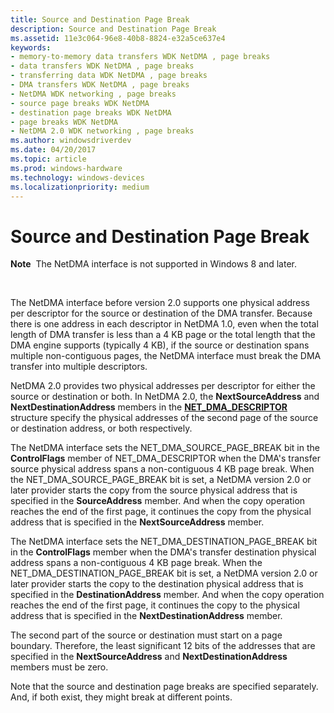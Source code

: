 ```yaml
---
title: Source and Destination Page Break
description: Source and Destination Page Break
ms.assetid: 11e3c064-96e8-40b8-8824-e32a5ce637e4
keywords:
- memory-to-memory data transfers WDK NetDMA , page breaks
- data transfers WDK NetDMA , page breaks
- transferring data WDK NetDMA , page breaks
- DMA transfers WDK NetDMA , page breaks
- NetDMA WDK networking , page breaks
- source page breaks WDK NetDMA
- destination page breaks WDK NetDMA
- page breaks WDK NetDMA
- NetDMA 2.0 WDK networking , page breaks
ms.author: windowsdriverdev
ms.date: 04/20/2017
ms.topic: article
ms.prod: windows-hardware
ms.technology: windows-devices
ms.localizationpriority: medium
---
```


# Source and Destination Page Break


**Note**  The NetDMA interface is not supported in Windows 8 and later.

 




The NetDMA interface before version 2.0 supports one physical address per descriptor for the source or destination of the DMA transfer. Because there is one address in each descriptor in NetDMA 1.0, even when the total length of DMA transfer is less than a 4 KB page or the total length that the DMA engine supports (typically 4 KB), if the source or destination spans multiple non-contiguous pages, the NetDMA interface must break the DMA transfer into multiple descriptors.

NetDMA 2.0 provides two physical addresses per descriptor for either the source or destination or both. In NetDMA 2.0, the **NextSourceAddress** and **NextDestinationAddress** members in the [**NET\_DMA\_DESCRIPTOR**](https://msdn.microsoft.com/library/windows/hardware/ff568734) structure specify the physical addresses of the second page of the source or destination address, or both respectively.

The NetDMA interface sets the NET\_DMA\_SOURCE\_PAGE\_BREAK bit in the **ControlFlags** member of NET\_DMA\_DESCRIPTOR when the DMA's transfer source physical address spans a non-contiguous 4 KB page break. When the NET\_DMA\_SOURCE\_PAGE\_BREAK bit is set, a NetDMA version 2.0 or later provider starts the copy from the source physical address that is specified in the **SourceAddress** member. And when the copy operation reaches the end of the first page, it continues the copy from the physical address that is specified in the **NextSourceAddress** member.

The NetDMA interface sets the NET\_DMA\_DESTINATION\_PAGE\_BREAK bit in the **ControlFlags** member when the DMA's transfer destination physical address spans a non-contiguous 4 KB page break. When the NET\_DMA\_DESTINATION\_PAGE\_BREAK bit is set, a NetDMA version 2.0 or later provider starts the copy to the destination physical address that is specified in the **DestinationAddress** member. And when the copy operation reaches the end of the first page, it continues the copy to the physical address that is specified in the **NextDestinationAddress** member.

The second part of the source or destination must start on a page boundary. Therefore, the least significant 12 bits of the addresses that are specified in the **NextSourceAddress** and **NextDestinationAddress** members must be zero.

Note that the source and destination page breaks are specified separately. And, if both exist, they might break at different points.

 

 






